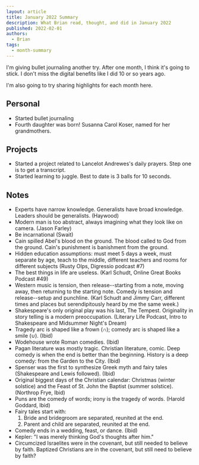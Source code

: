 ```yaml
---
layout: article
title: January 2022 Summary
description: What Brian read, thought, and did in January 2022
published: 2022-02-01
authors:
  - Brian
tags:
  - month-summary
---
```


I'm giving bullet journaling another try. After one month, I think it's going to stick. I don't miss the digital benefits like I did 10 or so years ago.

I'm also going to try sharing highlights for each month here.

## Personal
- Started bullet journaling
- Fourth daughter was born! Susanna Carol Koser, named for her grandmothers.

## Projects
- Started a project related to Lancelot Andrewes's daily prayers. Step one is to get a transcript.
- Started learning to juggle. Best to date is 3 balls for 10 seconds.

## Notes
- Experts have narrow knowledge. Generalists have broad knowledge. Leaders should be generalists. (Haywood)
- Modern man is too abstract, always imagining what they look like on camera. (Jason Farley)
- Be incarnational (Swait)
- Cain spilled Abel's blood on the ground. The blood called to God from the ground. Cain's punishment is banishment from the ground.
- Hidden education assumptions: must meet 5 days a week, must separate by age, teach to the middle, different teachers and rooms for different subjects (Rusty Olps, Digressio podcast #7)
- The best things in life are useless. (Karl Schudt, Online Great Books Podcast #49)
- Western music is tension, then release--starting from a note, moving away, then returning to the starting note. Comedy is tension and release--setup and punchline. (Karl Schudt and Jimmy Carr, different times and places but serendipitously heard by me the same week.)
- Shakespeare's only original play was his last, The Tempest. Originality in story telling is a modern preoccupation. (Literary Life Podcast, Intro to Shakespeare and Midsummer Night's Dream)
- Tragedy arc is shaped like a frown (∩); comedy arc is shaped like a smile (∪). (Ibid)
- Wodehouse wrote Roman comedies. (Ibid)
- Pagan literature was mostly tragic. Christian literature, comic. Deep comedy is when the end is better than the beginning. History is a deep comedy: from the Garden to the City. (Ibid)
- Spenser was the first to synthesize Greek myth and fairy tales (Shakespeare and Lewis followed). (Ibid)
- Original biggest days of the Christian calendar: Christmas (winter solstice) and the Feast of St. John the Baptist (summer solstice). (Northrop Frye, Ibid)
- Puns are the comedy of words; irony is the tragedy of words. (Harold Goddard, Ibid)
- Fairy tales start with: 
  1. Bride and bridegroom are separated, reunited at the end.
  2. Parent and child are separated, reunited at the end.
- Comedy ends in a wedding, feast, or dance. (Ibid)
- Kepler: "I was merely thinking God's thoughts after him."
- Circumcized Israelites were in the covenant, but still needed to believe by faith. Baptized Christians are in the covenant, but still need to believe by faith?